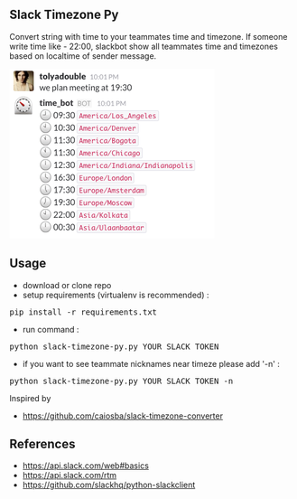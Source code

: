 ## Slack Timezone Py

Convert string with time to your teammates time and timezone. If someone write time like - 22:00, slackbot show all
teammates time and timezones based on localtime of sender message.

![Screenshot](image.png?raw=true "Screenshot")

## Usage
* download or clone repo
* setup requirements (virtualenv is recommended) :
<pre>
pip install -r requirements.txt
</pre>
* run command :
<pre>
python slack-timezone-py.py YOUR_SLACK_TOKEN
</pre>
* if you want to see teammate nicknames near timeze please add '-n' :
<pre>
python slack-timezone-py.py YOUR_SLACK_TOKEN -n
</pre>

Inspired by
* https://github.com/caiosba/slack-timezone-converter

## References

* https://api.slack.com/web#basics
* https://api.slack.com/rtm
* https://github.com/slackhq/python-slackclient